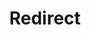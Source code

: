 ﻿---
layout: src/layouts/Redirect.astro
title: Redirect
redirect: https://octopus.com/docs/infrastructure/deployment-targets/azure
pubDate:  2023-01-01
navSearch: false
navSitemap: false
navMenu: false
---
